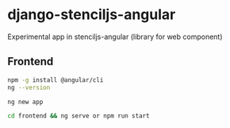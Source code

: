 # django-stenciljs-angular
Experimental app in stenciljs-angular (library for web component)


## Frontend

```bash
npm -g install @angular/cli
ng --version

ng new app
```

```bash
cd frontend && ng serve or npm run start
```
